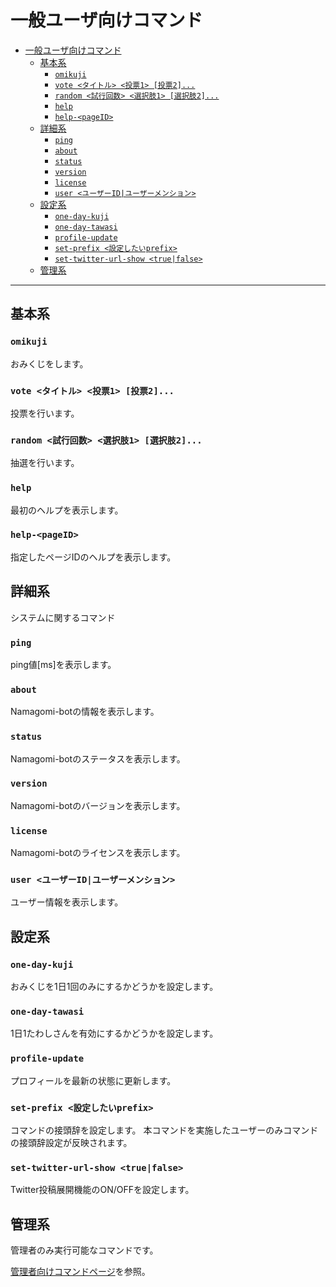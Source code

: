 # 一般ユーザ向けコマンド

- [一般ユーザ向けコマンド](#一般ユーザ向けコマンド)
  - [基本系](#基本系)
    - [`omikuji`](#omikuji)
    - [`vote <タイトル> <投票1> [投票2]...`](#vote-タイトル-投票1-投票2)
    - [`random <試行回数> <選択肢1> [選択肢2]...`](#random-試行回数-選択肢1-選択肢2)
    - [`help`](#help)
    - [`help-<pageID>`](#help-pageid)
  - [詳細系](#詳細系)
    - [`ping`](#ping)
    - [`about`](#about)
    - [`status`](#status)
    - [`version`](#version)
    - [`license`](#license)
    - [`user <ユーザーID|ユーザーメンション>`](#user-ユーザーidユーザーメンション)
  - [設定系](#設定系)
    - [`one-day-kuji`](#one-day-kuji)
    - [`one-day-tawasi`](#one-day-tawasi)
    - [`profile-update`](#profile-update)
    - [`set-prefix <設定したいprefix>`](#set-prefix-設定したいprefix)
    - [`set-twitter-url-show <true|false>`](#set-twitter-url-show-truefalse)
  - [管理系](#管理系)

---

## 基本系

### `omikuji`

おみくじをします。

### `vote <タイトル> <投票1> [投票2]...`

投票を行います。

### `random <試行回数> <選択肢1> [選択肢2]...`

抽選を行います。

### `help`

最初のヘルプを表示します。

### `help-<pageID>`

指定したページIDのヘルプを表示します。

## 詳細系

システムに関するコマンド

### `ping`

ping値[ms]を表示します。

### `about`

Namagomi-botの情報を表示します。

### `status`

Namagomi-botのステータスを表示します。

### `version`

Namagomi-botのバージョンを表示します。

### `license`

Namagomi-botのライセンスを表示します。

### `user <ユーザーID|ユーザーメンション>`

ユーザー情報を表示します。

## 設定系

### `one-day-kuji`

おみくじを1日1回のみにするかどうかを設定します。

### `one-day-tawasi`

1日1たわしさんを有効にするかどうかを設定します。

### `profile-update`

プロフィールを最新の状態に更新します。

### `set-prefix <設定したいprefix>`

コマンドの接頭辞を設定します。
本コマンドを実施したユーザーのみコマンドの接頭辞設定が反映されます。

### `set-twitter-url-show <true|false>`

Twitter投稿展開機能のON/OFFを設定します。


## 管理系

管理者のみ実行可能なコマンドです。

[管理者向けコマンドページ](../admin/admin-command.md)を参照。

